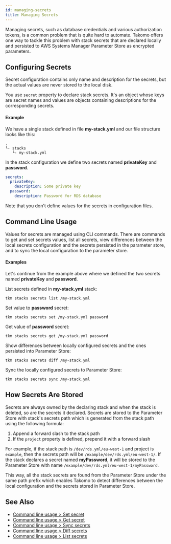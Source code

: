```yaml
---
id: managing-secrets
title: Managing Secrets
---
```


Managing secrets, such as database credentials and various authorization tokens, is a common problem that is quite hard to automate. Takomo offers one way to tackle this problem with stack secrets that are declared locally and persisted to AWS Systems Manager Parameter Store as encrypted parameters.

## Configuring Secrets

Secret configuration contains only name and description for the secrets, but the actual values are never stored to the local disk.

You use `secret` property to declare stack secrets. It's an object whose keys are secret names and values are objects containing descriptions for the corresponding secrets.

#### Example

We have a single stack defined in file **my-stack.yml** and our file structure looks like this:

```
.
└- stacks
   └- my-stack.yml
```

In the stack configuration we define two secrets named **privateKey** and **password**.

```yaml title="my-stack.yml"
secrets:
  privateKey:
    description: Some private key
  password:
    description: Password for RDS database
```

Note that you don't define values for the secrets in configuration files. 

## Command Line Usage

Values for secrets are managed using CLI commands. There are commands to get and set secrets values, list all secrets, view differences between the local secrets configuration and the secrets persisted in the parameter store, and to sync the local configuration to the parameter store.   

#### Examples

Let's continue from the example above where we defined the two secrets named **privateKey** and **password**.

List secrets defined in **my-stack.yml** stack:

```
tkm stacks secrets list /my-stack.yml
```

Set value to **password** secret:

```
tkm stacks secrets set /my-stack.yml password
```

Get value of **password** secret:

```
tkm stacks secrets get /my-stack.yml password
```

Show differences between locally configured secrets and the ones persisted into Parameter Store:

```
tkm stacks secrets diff /my-stack.yml
```

Sync the locally configured secrets to Parameter Store:

```
tkm stacks secrets sync /my-stack.yml
```





## How Secrets Are Stored

Secrets are always owned by the declaring stack and when the stack is deleted, so are the secrets it declared. Secrets are stored to the Parameter Store with stack's secrets path which is generated from the stack path using the following formula:

1. Append a forward slash to the stack path
2. If the `project` property is defined, prepend it with a forward slash

For example, if the stack path is `/dev/rds.yml/eu-west-1` and project is `example`, then the secrets path will be `/example/dev/rds.yml/eu-west-1/`. If the stack declares a secret named **myPassword**, it will be stored to the Parameter Store with name `/example/dev/rds.yml/eu-west-1/myPassword`.

This way, all the stack secrets are found from the Parameter Store under the same path prefix which enables Takomo to detect differences between the local configuration and the secrets stored in Parameter Store.

## See Also

- [Command line usage > Set secret](/docs/command-line-usage/stack-secrets#set-secret)
- [Command line usage > Get secret](/docs/command-line-usage/stack-secrets#get-secret)
- [Command line usage > Sync secrets](/docs/command-line-usage/stack-secrets#sync-secrets)
- [Command line usage > Diff secrets](/docs/command-line-usage/stack-secrets#diff-secrets)
- [Command line usage > List secrets](/docs/command-line-usage/stack-secrets#list-secrets)